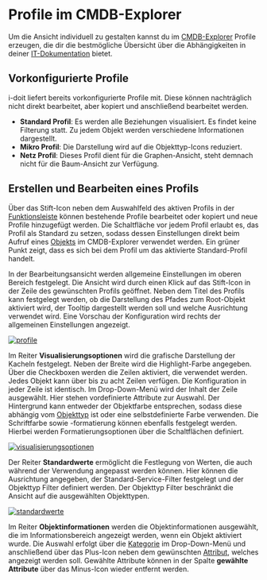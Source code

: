 # Profile im CMDB-Explorer

Um die Ansicht individuell zu gestalten kannst du im [CMDB-Explorer](../../auswertungen/cmdb-explorer/index.md) Profile erzeugen, die dir die bestmögliche Übersicht über die Abhängigkeiten in deiner [IT-Dokumentation](../../glossar.md#it-dokumentation) bietet.

Vorkonfigurierte Profile
------------------------

i-doit liefert bereits vorkonfigurierte Profile mit. Diese können nachträglich nicht direkt bearbeitet, aber kopiert und anschließend bearbeitet werden.

*   **Standard Profil**: Es werden alle Beziehungen visualisiert. Es findet keine Filterung statt. Zu jedem Objekt werden verschiedene Informationen dargestellt.
*   **Mikro Profil**: Die Darstellung wird auf die Objekttyp-Icons reduziert.
*   **Netz Profil**: Dieses Profil dient für die Graphen-Ansicht, steht demnach nicht für die Baum-Ansicht zur Verfügung.

Erstellen und Bearbeiten eines Profils
--------------------------------------

Über das Stift-Icon neben dem Auswahlfeld des aktiven Profils in der [Funktionsleiste](./index.md#funktionsleiste) können bestehende Profile bearbeitet oder kopiert und neue Profile hinzugefügt werden. Die Schaltfläche vor jedem Profil erlaubt es, das Profil als Standard zu setzen, sodass dessen Einstellungen direkt beim Aufruf eines [Objekts](../../glossar.md#objekt) im CMDB-Explorer verwendet werden. Ein grüner Punkt zeigt, dass es sich bei dem Profil um das aktivierte Standard-Profil handelt.

In der Bearbeitungsansicht werden allgemeine Einstellungen im oberen Bereich festgelegt. Die Ansicht wird durch einen Klick auf das Stift-Icon in der Zeile des gewünschten Profils geöffnet. Neben dem Titel des Profils kann festgelegt werden, ob die Darstellung des Pfades zum Root-Objekt aktiviert wird, der Tooltip dargestellt werden soll und welche Ausrichtung verwendet wird. Eine Vorschau der Konfiguration wird rechts der allgemeinen Einstellungen angezeigt.

[![profile](../../assets/images/de/auswertungen/cmdb-explorer/profile-im-cmdb-explorer/1-cep.png)](../../assets/images/de/auswertungen/cmdb-explorer/profile-im-cmdb-explorer/1-cep.png)

Im Reiter **Visualisierungsoptionen** wird die grafische Darstellung der Kacheln festgelegt. Neben der Breite wird die Highlight-Farbe angegeben. Über die Checkboxen werden die Zeilen aktiviert, die verwendet werden. Jedes Objekt kann über bis zu acht Zeilen verfügen. Die Konfiguration in jeder Zeile ist identisch. Im Drop-Down-Menü wird der Inhalt der Zeile ausgewählt. Hier stehen vordefinierte Attribute zur Auswahl. Der Hintergrund kann entweder der Objektfarbe entsprechen, sodass diese abhängig vom [Objekttyp](../../glossar.md#objekttyp) ist oder eine selbstdefinierte Farbe verwenden. Die Schriftfarbe sowie -formatierung können ebenfalls festgelegt werden. Hierbei werden Formatierungsoptionen über die Schaltflächen definiert.

[![visualisierungsoptionen](../../assets/images/de/auswertungen/cmdb-explorer/profile-im-cmdb-explorer/2-cep.png)](../../assets/images/de/auswertungen/cmdb-explorer/profile-im-cmdb-explorer/2-cep.png)

Der Reiter **Standardwerte** ermöglicht die Festlegung von Werten, die auch während der Verwendung angepasst werden können. Hier können die Ausrichtung angegeben, der Standard-Service-Filter festgelegt und der Objekttyp Filter definiert werden. Der Objekttyp Filter beschränkt die Ansicht auf die ausgewählten Objekttypen.

[![standardwerte](../../assets/images/de/auswertungen/cmdb-explorer/profile-im-cmdb-explorer/3-cep.png)](../../assets/images/de/auswertungen/cmdb-explorer/profile-im-cmdb-explorer/3-cep.png)

Im Reiter **Objektinformationen** werden die Objektinformationen ausgewählt, die im Informationsbereich angezeigt werden, wenn ein Objekt aktiviert wurde. Die Auswahl erfolgt über die [Kategorie](../../glossar.md#kategorie) im Drop-Down-Menü und anschließend über das Plus-Icon neben dem gewünschten [Attribut](../../glossar.md#attribut), welches angezeigt werden soll. Gewählte Attribute können in der Spalte **gewählte Attribute** über das Minus-Icon wieder entfernt werden.
